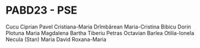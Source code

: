 # PABD23 - PSE
Cucu Ciprian
Pavel Cristiana-Maria
Drîmbărean Maria-Cristina
Bibicu Dorin
Plotuna Maria Magdalena
Bartha Tiberiu
Petras Octavian
Barlea Otilia-Ionela
Necula (Stan) Maria
David Roxana-Maria
